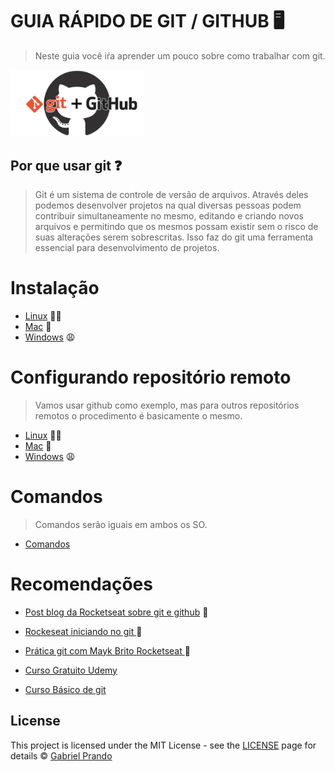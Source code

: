 # GUIA RÁPIDO DE GIT / GITHUB :desktop_computer:

> Neste guia você iŕa aprender um pouco sobre como trabalhar com git.

<img src="imgs/git-github.jpg" alt="demo" style="zoom:25%;" height="425"/>



## Por que usar git :question:

> Git é um sistema de controle de versão de arquivos. Através deles podemos desenvolver projetos na qual diversas pessoas podem contribuir simultaneamente no mesmo, editando e criando novos arquivos e permitindo que os mesmos possam existir sem o risco de suas alterações serem sobrescritas. Isso faz do git uma ferramenta essencial para desenvolvimento de projetos.



# Instalação

- [Linux](./instalacao/linux.md) :purple_heart::100:
- [Mac](./instalacao/mac.md) :money_with_wings:
- [Windows](./instalacao/windows.md) :weary:



# Configurando repositório remoto

> Vamos usar github como exemplo, mas para outros repositórios remotos o procedimento é basicamente o mesmo.

- [Linux](./configGithub/linux.md) :purple_heart::100:
- [Mac](./configGithub/mac.md) :money_with_wings:
- [Windows](./configGithub/windows.md)  :weary:



# Comandos

> Comandos serão iguais em ambos os SO.

- [Comandos]()



# Recomendações

- [Post blog da Rocketseat sobre git e github](https://blog.rocketseat.com.br/iniciando-com-git-github/) :purple_heart:

- [Rockeseat iniciando no git ](https://www.youtube.com/watch?v=MW7hrQe6aYo):purple_heart:

- [Prática git com Mayk Brito Rocketseat ](https://www.youtube.com/watch?v=2alg7MQ6_sI):purple_heart:

- [Curso Gratuito Udemy](https://www.udemy.com/course/git-e-github-para-iniciantes/)

- [Curso Básico de git](https://www.youtube.com/watch?v=WVLhm1AMeYE&list=PLInBAd9OZCzzHBJjLFZzRl6DgUmOeG3H0)

  

## License

This project is licensed under the MIT License - see the [LICENSE](https://opensource.org/licenses/MIT) page for details © [Gabriel Prando](https://github.com/gprando)

